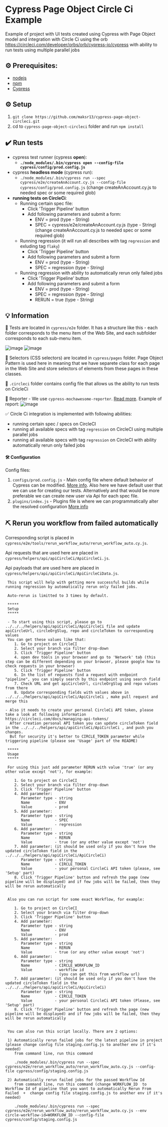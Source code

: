 # Cypress Page Object Circle Ci Example
Example of project with UI tests created using Cypress with Page Object model and integration with Circle Ci using the orb https://circleci.com/developer/orbs/orb/cypress-io/cypress with ability to run tests using multiple parallel jobs

## :gear: Prerequisites:

- [nodejs](https://nodejs.org/en/)
- [npm](https://docs.npmjs.com/about-npm)
- [Cypress](https://www.cypress.io/)

## :gear: Setup

1. `git clone https://github.com/maksr13/cypress-page-object-circleci.git`
2. cd to `cypress-page-object-circleci` folder and run `npm install`


## :heavy_check_mark: Run tests

- cypress test runner (cypress __open__):
    - **`./node_modules/.bin/cypress open --config-file cypress/config/prod.config.js`**
- cypress __headless mode__ (cypress run):
    - `./node_modules/.bin/cypress run --spec cypress/e2e/createAnAccount.cy.js --config-file cypress/config/prod.config.js` (change createAnAccount.cy.js  to needed spec or some required glob)
- **running tests on CircleCi**:
    - Running certain spec file:
        - Click 'Trigger Pipeline' button
        - Add following parameters and submit a form:
            - ENV = prod (type - String)
            - SPEC = cypress/e2e/createAnAccount.cy.js (type - String) (change createAnAccount.cy.js  to needed spec or some required glob)
    - Running regression (it will run all describes with tag `regression` and exluding tag `flaky`)
        - Click 'Trigger Pipeline' button
        - Add following parameters and submit a form
            - ENV = prod (type - String)
            - SPEC = regression (type - String)
     - Running regression with ability to automatically rerun only failed jobs
        - Click 'Trigger Pipeline' button
        - Add following parameters and submit a form
            - ENV = prod (type - String)
            - SPEC = regression (type - String)
            - RERUN = true (type - String)

## :bulb: Information
:file_folder: Tests are located in `cypress/e2e` folder.
It has a structure like this - each folder corresponds to the menu item of the Web Site, and each subfolder corresponds to each sub-menu item.

![image](https://github.com/maksr13/cypress-page-object-circleci/assets/22858879/ef417a58-d549-4ad6-86d3-56e7eeee6cea)
![image](https://github.com/maksr13/cypress-page-object-circleci/assets/22858879/9d1b66ca-cd2e-4e16-acd7-e21437544684)

:file_folder: Selectors (CSS selectors) are located in `cypress/pages` folder.
Page Object Pattern is used here in meaning that we have separete class for each page in the Web Site and store selectors of elements from these pages in these classes.

:file_folder: `.circleci` folder contains config file that allows us the ability to run tests on CricleCi

📝 Reporter
    - We use `cypress-mochawesome-reporter`. [Read more](https://www.npmjs.com/package/cypress-mochawesome-reporter). Example of report:
![image](https://github.com/maksr13/cypress-page-object-circleci/assets/22858879/5b881025-097e-4d81-be6e-3d8a4b6c681e)

✅ Circle Ci integration is implemented with following abilities:
- running certain spec / specs on CircleCI
- running all available specs with tag `regression` on CircleCI using multiple parallel jobs
- running all available specs with tag `regression` on CircleCI with ability automatically rerun only failed jobs

#### :hammer_and_wrench: Configuration
Config files:
1. `configs/prod.config.js` - Main config file where default behavior of Cypress can be modified. [More info](https://docs.cypress.io/guides/references/configuration). Also here we have default user that we can use for creating our tests. Alternatively and that would be more preferable we can create new user via Api for each spec file.
2. `plugins/index.js` - Plugins file is where we can programmatically alter the resolved configuration [More info](https://docs.cypress.io/guides/tooling/plugins-guide#Use-Cases)

## ⛏️ Rerun you workflow from failed automatically
Corresponding script is placed in `cypress/e2e/tools/rerun_workflow_auto/rerun_workflow_auto.cy.js`.

Api requests that are used here are placed in `cypress/helpers/api/apiCircleCi/ApiCircleCi.js`.

Api payloads that are used here are placed in `cypress/helpers/api/apiCircleCi/ApiCircleCiData.js`.


     This script will help with getting more successful builds while running regression by automatically rerun only failed jobs.

     Auto-rerun is limitted to 3 times by default.

     *****
     Setup
     *****

     - To start using this script, please go to ../../../helpers/api/apiCircleCi/ApiCircleCi file and update apiCircleUrl, circleOrgSlug, repo and circleToken to corresponding values
     You can get these values like that:
        1. Go to project on CircleCI
        2. Select your branch via filter drop-down
        3. Click 'Trigger Pipeline' button
        4. open dev tools in your browser and go to 'Network' tab (this step can be different depending on your browser, please google how to check requests in your browser)
        5. Click 'Trigger Pipeline' button
        6. In the list of requests find a request with endpoint "pipeline", you can simply search by this endpoint using search field
        7. Check URL and get apiCircleUrl, circleOrgSlug and repo values from there
        8. Update corresponding fields with values above in ../../../helpers/api/apiCircleCi/ApiCircleCi , make pull request and merge this

    - Also it needs to create your personal CircleCi API token, please take a look at following information https://circleci.com/docs/managing-api-tokens/
      After creation personal API token you can update circleToken field in the ../../../helpers/api/apiCircleCi/ApiCircleCi , and push you changes.
      But for security it's better to CIRCLE_TOKEN parameter while triggering pipeline (please see 'Usage' part of the README)

     *****
     Usage
     ***** 

     For using this just add parameter RERUN with value 'true' (or any other value except 'not'), for example:

        1. Go to project on CircleCI
        2. Select your branch via filter drop-down
        3. Click 'Trigger Pipeline' button
        4. Add parameter:
           Parameter type - string
           Name           - ENV
           Value          - prod
        5. Add parameter:
           Parameter type - string
           Name           - SPEC
           Value          - regression
        6. Add parameter:
           Parameter type - string
           Name           - RERUN
           Value          - true (or any other value except 'not')
        7. Add parameter: (it should be used only if you don't have the updated circleToken field in the ../../../helpers/api/apiCircleCi/ApiCircleCi)
           Parameter type - string
           Name           - CIRCLE_TOKEN
           Value          - your personal CircleCi API token (please, see 'Setup' part)
        8. Click 'Trigger Pipeline' button and refresh the page (new pipeline will be displayed) and if few jobs will be failed, then they will be rerun automatically


     Also you can run script for some exact Workflow, for example:   

        1. Go to project on CircleCI
        2. Select your branch via filter drop-down
        3. Click 'Trigger Pipeline' button
        4. Add parameter:
           Parameter type - string
           Name           - ENV
           Value          - prod
        5. Add parameter:
           Parameter type - string
           Name           - RERUN
           Value          - true (or any other value except 'not')
        6. Add parameter:
           Parameter type - string
           Name           - CIRCLE_WORKFLOW_ID
           Value          - workflow id 
                            (you can get this from workflow url)
        7. Add parameter: (it should be used only if you don't have the updated circleToken field in the ../../../helpers/api/apiCircleCi/ApiCircleCi)
           Parameter type - string
           Name           - CIRCLE_TOKEN
           Value          - your personal CircleCi API token (Please, see 'Setup' part)
        8. Click 'Trigger Pipeline' button and refresh the page (new pipeline will be displayed) and if few jobs will be failed, then they will be rerun automatically


     You can also run this script locally. There are 2 options:

     1) Automatically rerun failed jobs for the latest pipeline in project (please change config file staging.config.js to another env if it's needed)
        from command line, run this command
     
        ./node_modules/.bin/cypress run --spec cypress/e2e/rerun_workflow_auto/rerun_workflow_auto.cy.js --config-file cypress/config/staging.config.js

     2) Automatically rerun failed jobs for the passed Workflow Id
        from command line, run this command (change WORKFLOW_ID  to Workflow Id of pipeline that you want to automatically Rerun From Failed  +  change config file staging.config.js to another env if it's needed)

        ./node_modules/.bin/cypress run --spec cypress/e2e/rerun_workflow_auto/rerun_workflow_auto.cy.js --env circle-workflow-id=WORKFLOW_ID --config-file cypress/config/staging.config.js

